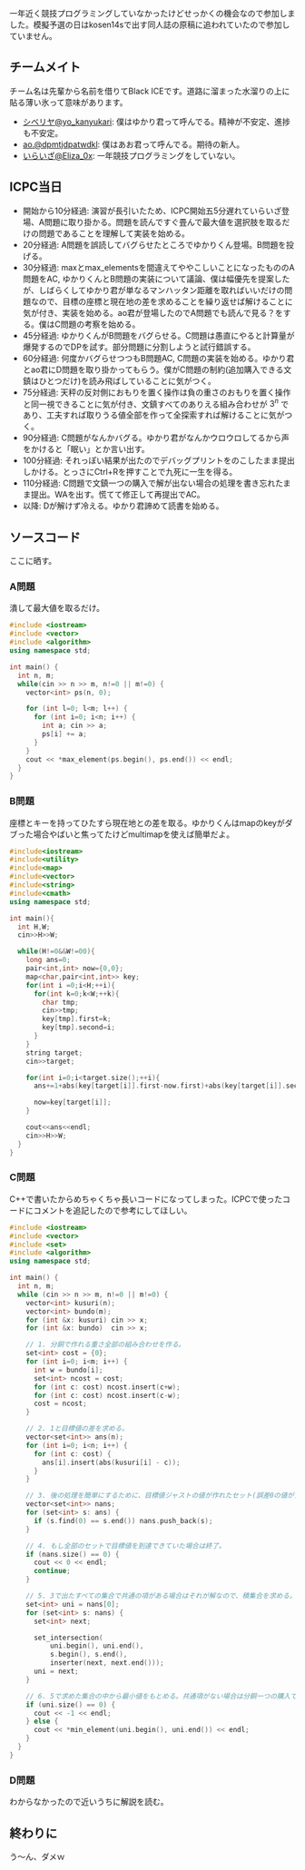 一年近く競技プログラミングしていなかったけどせっかくの機会なので参加しました。模擬予選の日はkosen14sで出す同人誌の原稿に追われていたので参加していません。

## チームメイト

チーム名は先輩から名前を借りてBlack ICEです。道路に溜まった水溜りの上に貼る薄い氷って意味があります。

- [シベリヤ@yo\_kanyukari](https://twitter.com/yo_kanyukari/): 僕はゆかり君って呼んでる。精神が不安定、進捗も不安定。
- [ao.@dpmtjdpatwdkl](https://twitter.com/dpmtjdpatwdkl/): 僕はあお君って呼んでる。期待の新人。
- [いらいざ@Eliza\_0x](https://twitter.com/eliza_0x/): 一年競技プログラミングをしていない。

## ICPC当日

- 開始から10分経過: 演習が長引いたため、ICPC開始五5分遅れていらいざ登場、A問題に取り掛かる。問題を読んですぐ畳んで最大値を選択肢を取るだけの問題であることを理解して実装を始める。
- 20分経過: A問題を誤読してバグらせたところでゆかりくん登場。B問題を投げる。
- 30分経過: maxとmax\_elementsを間違えてややこしいことになったもののA問題をAC, ゆかりくんとB問題の実装について議論、僕は幅優先を提案したが、しばらくしてゆかり君が単なるマンハッタン距離を取ればいいだけの問題なので、目標の座標と現在地の差を求めることを繰り返せば解けることに気が付き、実装を始める。ao君が登場したのでA問題でも読んで見る？をする。僕はC問題の考察を始める。
- 45分経過: ゆかりくんがB問題をバグらせる。C問題は愚直にやると計算量が爆発するのでDPを試す。部分問題に分割しようと試行錯誤する。
- 60分経過: 何度かバグらせつつもB問題AC, C問題の実装を始める。ゆかり君とao君にD問題を取り掛かってもらう。僕がC問題の制約(追加購入できる文鎮はひとつだけ)を読み飛ばしていることに気がつく。
- 75分経過: 天秤の反対側におもりを置く操作は負の重さのおもりを置く操作と同一視できることに気が付き、文鎮すべてのありえる組み合わせが $3^n$ であり、工夫すれば取りうる値全部を作って全探索すれば解けることに気がつく。
- 90分経過: C問題がなんかバグる。ゆかり君がなんかウロウロしてるから声をかけると「眠い」とか言い出す。
- 100分経過: それっぽい結果が出たのでデバッグプリントをのこしたまま提出しかける。とっさにCtrl+Rを押すことで九死に一生を得る。
- 110分経過: C問題で文鎮一つの購入で解が出ない場合の処理を書き忘れたまま提出。WAを出す。慌てて修正して再提出でAC。
- 以降: Dが解けず冷える。ゆかり君諦めて読書を始める。

## ソースコード

ここに晒す。

### A問題

潰して最大値を取るだけ。

```c++
#include <iostream>
#include <vector>
#include <algorithm>
using namespace std;

int main() {
  int n, m;
  while(cin >> n >> m, n!=0 || m!=0) {
    vector<int> ps(n, 0);

    for (int l=0; l<m; l++) {
      for (int i=0; i<n; i++) {
        int a; cin >> a;
        ps[i] += a;
      }
    }
    cout << *max_element(ps.begin(), ps.end()) << endl;
  }
}
```

### B問題

座標とキーを持ってひたすら現在地との差を取る。ゆかりくんはmapのkeyがダブった場合やばいと焦ってたけどmultimapを使えば簡単だよ。

```c++
#include<iostream>
#include<utility>
#include<map>
#include<vector>
#include<string>
#include<cmath>
using namespace std;

int main(){
  int H,W;
  cin>>H>>W;

  while(H!=0&&W!=00){
    long ans=0;
    pair<int,int> now={0,0};
    map<char,pair<int,int>> key;
    for(int i =0;i<H;++i){
      for(int k=0;k<W;++k){
        char tmp;
        cin>>tmp;
        key[tmp].first=k;
        key[tmp].second=i;
      }
    }
    string target;
    cin>>target;

    for(int i=0;i<target.size();++i){
      ans+=1+abs(key[target[i]].first-now.first)+abs(key[target[i]].second-now.second);

      now=key[target[i]];
    }

    cout<<ans<<endl;
    cin>>H>>W;
  }
}
```

### C問題

C++で書いたからめちゃくちゃ長いコードになってしまった。ICPCで使ったコードにコメントを追記したので参考にしてほしい。

```c++
#include <iostream>
#include <vector>
#include <set>
#include <algorithm>
using namespace std;

int main() {
  int n, m; 
  while (cin >> n >> m, n!=0 || m!=0) {
    vector<int> kusuri(n);
    vector<int> bundo(m);
    for (int &x: kusuri) cin >> x;
    for (int &x: bundo)  cin >> x;

    // 1. 分銅で作れる重さ全部の組み合わせを作る。
    set<int> cost = {0};
    for (int i=0; i<m; i++) {
      int w = bundo[i];
      set<int> ncost = cost;
      for (int c: cost) ncost.insert(c+w);
      for (int c: cost) ncost.insert(c-w);
      cost = ncost;
    }

    // 2. 1と目標値の差を求める。
    vector<set<int>> ans(n);
    for (int i=0; i<n; i++) {
      for (int c: cost) {
        ans[i].insert(abs(kusuri[i] - c));
      }
    }

    // 3. 後の処理を簡単にするために、目標値ジャストの値が作れたセット(誤差0の値が含まれているセット)を削除する。
    vector<set<int>> nans;
    for (set<int> s: ans) {
      if (s.find(0) == s.end()) nans.push_back(s);
    }

    // 4. もし全部のセットで目標値を到達できていた場合は終了。
    if (nans.size() == 0) {
      cout << 0 << endl;
      continue;
    }

    // 5. 3で出たすべての集合で共通の項がある場合はそれが解なので、積集合を求める。
    set<int> uni = nans[0];
    for (set<int> s: nans) {
      set<int> next;

      set_intersection(
          uni.begin(), uni.end(),
          s.begin(), s.end(),
          inserter(next, next.end()));
      uni = next;
    }

    // 6. 5で求めた集合の中から最小値をもとめる。共通項がない場合は分銅一つの購入で解が出ないので-1を出力。
    if (uni.size() == 0) {
      cout << -1 << endl;
    } else {
      cout << *min_element(uni.begin(), uni.end()) << endl;
    }
  }
}
```

### D問題

わからなかったので近いうちに解説を読む。

## 終わりに

う〜ん、ダメｗ

